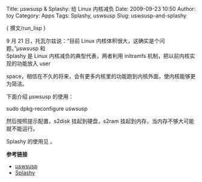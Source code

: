 Title: µswsusp & Splashy: 给 Linux 内核减负
Date: 2009-09-23 10:50
Author: toy
Category: Apps
Tags: Splashy, uswsusp
Slug: uswsusp-and-splashy

{ 撰文/run\_lisp }

9 月 21 日，托瓦尔兹说：“目前 Linux
内核体积很大，这确实是个问题。”µswsusp 和  
Splashy 是 Linux 内核减负的典型代表，两者利用 initramfs
机制，把以前内核实现的功能放入 user  

space，相信在不久的将来，会有更多内核里的功能跑到内核外面，使内核能够更为简洁。

下面介绍 µswsusp 的使用：

sudo dpkg-reconfigure uswsusp

然后按照提示配置，s2disk 挂起到硬盘，s2ram
挂起到内存，当内存不够大可能就不能运行。

Splashy 的使用见 。

**参考链接**

* [µswsusp](http://suspend.sourceforge.net)  
* [Splashy](http://splashy.alioth.debian.org)
